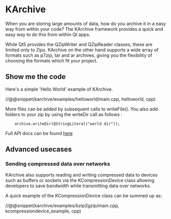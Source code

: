 # KArchive

When you are storing large amounts of data, how do you archive it in
a easy way from within your code? The KArchive framework provides a quick
and easy way to do this from within Qt apps.

While Qt5 provides the QZipWriter and QZipReader classes, these are limited
only to Zips. KArchive on the other hand supports a wide array of formats
such as p7zip, tar and ar archives, giving you the flexibility of
choosing the formats which fit your project.

## Show me the code

Here's a simple 'Hello World' example of KArchive.

//@@snippet(karchive/examples/helloworld/main.cpp, helloworld, cpp)

More files can be added by subsequent calls to writeFile(). You also add folders
to your zip by using the writeDir call as follows :

~~~ {#worldDirExample .cpp}
    archive.writeDir(QStringLiteral("world dir"));
~~~

Full API docs can be found [here](https://api.kde.org/frameworks/karchive/html/index.html)

## Advanced usecases

### Sending compressed data over networks
KArchive also supports reading and writing compressed data to devices such as
buffers or sockets via the KCompressionDevice class allowing developers to save
bandwidth while transmitting data over networks.

A quick example of the KCompressionDevice class can be summed up as:

//@@snippet(karchive/examples/bzip2gzip/main.cpp, kcompressiondevice_example, cpp)

